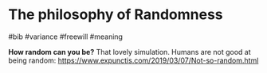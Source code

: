 # The philosophy of Randomness

#bib #variance #freewill #meaning

**How random can you be?** That lovely simulation. Humans are not good at being random:
https://www.expunctis.com/2019/03/07/Not-so-random.html